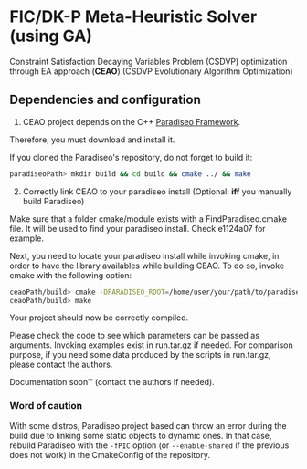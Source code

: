 # FIC/DK-P Meta-Heuristic Solver (using GA)

Constraint Satisfaction Decaying Variables Problem (CSDVP) optimization through EA approach (**CEAO**) (CSDVP Evolutionary Algorithm Optimization)

## Dependencies and configuration

1. CEAO project depends on the C++ [Paradiseo Framework](https://archive.softwareheritage.org/swh:1:dir:cc83fa70d755c8bae509b3c9eb56cb3a8e7a339e;origin=https://gitlab.inria.fr/paradiseo/paradiseo;visit=swh:1:snp:ab929bf560e9d1ad33143b73d38434e900f01858;anchor=swh:1:rev:c2a3ed4e7f67772afb37ea325c9ef80fca2b008d).

Therefore, you must download and install it.

If you cloned the Paradiseo's repository, do not forget to build it:

```bash
paradiseoPath> mkdir build && cd build && cmake ../ && make
```

2. Correctly link CEAO to your paradiseo install (Optional: **iff** you manually build Paradiseo)

Make sure that a folder cmake/module exists with a FindParadiseo.cmake file. It will be used to find your paradiseo install. Check e1124a07 for example.

Next, you need to locate your paradiseo install while invoking cmake, in order to have the library availables while building CEAO.
To do so, invoke cmake with the following option:

```bash
ceaoPath/build> cmake -DPARADISEO_ROOT=/home/user/your/path/to/paradiseo
ceaoPath/build> make
```

Your project should now be correctly compiled.

Please check the code to see which parameters can be passed as arguments.
Invoking examples exist in run.tar.gz if needed. For comparison purpose, if you need some data produced by the scripts in run.tar.gz, please contact the authors.

Documentation soon™ (contact the authors if needed).

### Word of caution
With some distros, Paradiseo project based can throw an error during the build due to linking some static objects to dynamic ones. In that case, rebuild Paradiseo with the `-fPIC` option (or `--enable-shared` if the previous does not work) in the CmakeConfig of the repository.